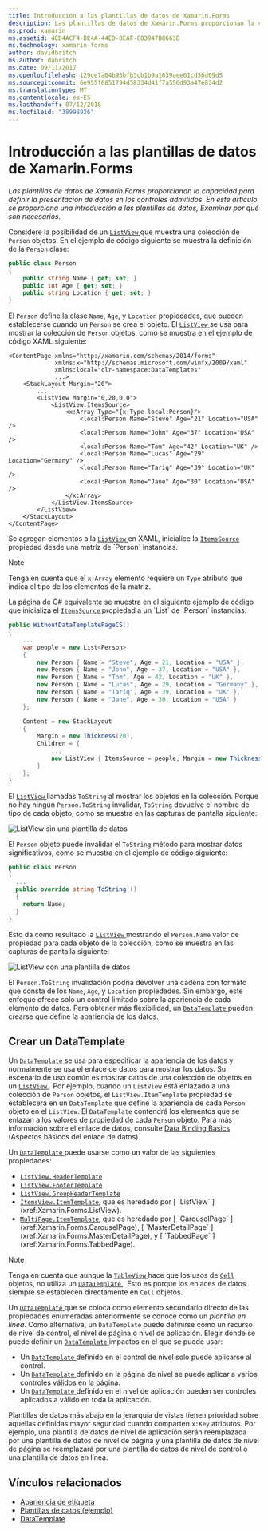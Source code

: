 ```yaml
---
title: Introducción a las plantillas de datos de Xamarin.Forms
description: Las plantillas de datos de Xamarin.Forms proporcionan la capacidad para definir la presentación de datos en los controles admitidos. En este artículo se proporciona una introducción a las plantillas de datos, Examinar por qué son necesarios.
ms.prod: xamarin
ms.assetid: 4ED4ACF4-BE4A-44ED-8EAF-C03947B8663B
ms.technology: xamarin-forms
author: davidbritch
ms.author: dabritch
ms.date: 09/11/2017
ms.openlocfilehash: 129ce7a04b93bfb3cb1b9a1639aee61cd56d09d5
ms.sourcegitcommit: 6e955f6851794d58334d41f7a550d93a47e834d2
ms.translationtype: MT
ms.contentlocale: es-ES
ms.lasthandoff: 07/12/2018
ms.locfileid: "38998926"
---
```

# <a name="introduction-to-xamarinforms-data-templates"></a>Introducción a las plantillas de datos de Xamarin.Forms

_Las plantillas de datos de Xamarin.Forms proporcionan la capacidad para definir la presentación de datos en los controles admitidos. En este artículo se proporciona una introducción a las plantillas de datos, Examinar por qué son necesarios._

Considere la posibilidad de un [ `ListView` ](xref:Xamarin.Forms.ListView) que muestra una colección de `Person` objetos. En el ejemplo de código siguiente se muestra la definición de la `Person` clase:

```csharp
public class Person
{
    public string Name { get; set; }
    public int Age { get; set; }
    public string Location { get; set; }
}
```

El `Person` define la clase `Name`, `Age`, y `Location` propiedades, que pueden establecerse cuando un `Person` se crea el objeto. El [ `ListView` ](xref:Xamarin.Forms.ListView) se usa para mostrar la colección de `Person` objetos, como se muestra en el ejemplo de código XAML siguiente:

```xaml
<ContentPage xmlns="http://xamarin.com/schemas/2014/forms"
             xmlns:x="http://schemas.microsoft.com/winfx/2009/xaml"
             xmlns:local="clr-namespace:DataTemplates"
             ...>
    <StackLayout Margin="20">
        ...
        <ListView Margin="0,20,0,0">
            <ListView.ItemsSource>
                <x:Array Type="{x:Type local:Person}">
                    <local:Person Name="Steve" Age="21" Location="USA" />
                    <local:Person Name="John" Age="37" Location="USA" />
                    <local:Person Name="Tom" Age="42" Location="UK" />
                    <local:Person Name="Lucas" Age="29" Location="Germany" />
                    <local:Person Name="Tariq" Age="39" Location="UK" />
                    <local:Person Name="Jane" Age="30" Location="USA" />
                </x:Array>
            </ListView.ItemsSource>
        </ListView>
    </StackLayout>
</ContentPage>
```

Se agregan elementos a la [ `ListView` ](xref:Xamarin.Forms.ListView) en XAML, inicialice la [ `ItemsSource` ](xref:Xamarin.Forms.ItemsView`1.ItemsSource) propiedad desde una matriz de `Person` instancias.

> [!NOTE]
> Tenga en cuenta que el `x:Array` elemento requiere un `Type` atributo que indica el tipo de los elementos de la matriz.

La página de C# equivalente se muestra en el siguiente ejemplo de código que inicializa el [ `ItemsSource` ](xref:Xamarin.Forms.ItemsView`1.ItemsSource) propiedad a un `List` de `Person` instancias:

```csharp
public WithoutDataTemplatePageCS()
{
    ...
    var people = new List<Person>
    {
        new Person { Name = "Steve", Age = 21, Location = "USA" },
        new Person { Name = "John", Age = 37, Location = "USA" },
        new Person { Name = "Tom", Age = 42, Location = "UK" },
        new Person { Name = "Lucas", Age = 29, Location = "Germany" },
        new Person { Name = "Tariq", Age = 39, Location = "UK" },
        new Person { Name = "Jane", Age = 30, Location = "USA" }
    };

    Content = new StackLayout
    {
        Margin = new Thickness(20),
        Children = {
            ...
            new ListView { ItemsSource = people, Margin = new Thickness(0, 20, 0, 0) }
        }
    };
}
```

El [ `ListView` ](xref:Xamarin.Forms.ListView) llamadas `ToString` al mostrar los objetos en la colección. Porque no hay ningún `Person.ToString` invalidar, `ToString` devuelve el nombre de tipo de cada objeto, como se muestra en las capturas de pantalla siguiente:

![](introduction-images/no-data-template.png "ListView sin una plantilla de datos")

El `Person` objeto puede invalidar el `ToString` método para mostrar datos significativos, como se muestra en el ejemplo de código siguiente:

```csharp
public class Person
{
  ...
  public override string ToString ()
  {
    return Name;
  }
}
```

Esto da como resultado la [ `ListView` ](xref:Xamarin.Forms.ListView) mostrando el `Person.Name` valor de propiedad para cada objeto de la colección, como se muestra en las capturas de pantalla siguiente:

![](introduction-images/override-tostring.png "ListView con una plantilla de datos")

El `Person.ToString` invalidación podría devolver una cadena con formato que consta de los `Name`, `Age`, y `Location` propiedades. Sin embargo, este enfoque ofrece solo un control limitado sobre la apariencia de cada elemento de datos. Para obtener más flexibilidad, un [ `DataTemplate` ](xref:Xamarin.Forms.DataTemplate) pueden crearse que define la apariencia de los datos.

## <a name="creating-a-datatemplate"></a>Crear un DataTemplate

Un [ `DataTemplate` ](xref:Xamarin.Forms.DataTemplate) se usa para especificar la apariencia de los datos y normalmente se usa el enlace de datos para mostrar los datos. Su escenario de uso común es mostrar datos de una colección de objetos en un [ `ListView` ](xref:Xamarin.Forms.ListView). Por ejemplo, cuando un `ListView` está enlazado a una colección de `Person` objetos, el `ListView.ItemTemplate` propiedad se establecerá en un `DataTemplate` que define la apariencia de cada `Person` objeto en el `ListView`. El `DataTemplate` contendrá los elementos que se enlazan a los valores de propiedad de cada `Person` objeto. Para más información sobre el enlace de datos, consulte [Data Binding Basics](~/xamarin-forms/xaml/xaml-basics/data-binding-basics.md) (Aspectos básicos del enlace de datos).

Un [ `DataTemplate` ](xref:Xamarin.Forms.DataTemplate) puede usarse como un valor de las siguientes propiedades:

- [`ListView.HeaderTemplate`](xref:Xamarin.Forms.ListView.HeaderTemplate)
- [`ListView.FooterTemplate`](xref:Xamarin.Forms.ListView.FooterTemplate)
- [`ListView.GroupHeaderTemplate`](xref:Xamarin.Forms.ListView.GroupHeaderTemplate)
- [`ItemsView.ItemTemplate`](xref:Xamarin.Forms.ItemsView`1), que es heredado por [ `ListView` ](xref:Xamarin.Forms.ListView).
- [`MultiPage.ItemTemplate`](xref:Xamarin.Forms.MultiPage`1), que es heredado por [ `CarouselPage` ](xref:Xamarin.Forms.CarouselPage), [ `MasterDetailPage` ](xref:Xamarin.Forms.MasterDetailPage), y [ `TabbedPage` ](xref:Xamarin.Forms.TabbedPage).

> [!NOTE]
> Tenga en cuenta que aunque la [ `TableView` ](xref:Xamarin.Forms.TableView) hace que los usos de [ `Cell` ](xref:Xamarin.Forms.Cell) objetos, no utiliza un [ `DataTemplate` ](xref:Xamarin.Forms.DataTemplate). Esto es porque los enlaces de datos siempre se establecen directamente en `Cell` objetos.

Un [ `DataTemplate` ](xref:Xamarin.Forms.DataTemplate) que se coloca como elemento secundario directo de las propiedades enumeradas anteriormente se conoce como un *plantilla en línea*. Como alternativa, un `DataTemplate` puede definirse como un recurso de nivel de control, el nivel de página o nivel de aplicación. Elegir dónde se puede definir un [ `DataTemplate` ](xref:Xamarin.Forms.DataTemplate) impactos en el que se puede usar:

- Un [ `DataTemplate` ](xref:Xamarin.Forms.DataTemplate) definido en el control de nivel solo puede aplicarse al control.
- Un [ `DataTemplate` ](xref:Xamarin.Forms.DataTemplate) definido en la página de nivel se puede aplicar a varios controles válidos en la página.
- Un [ `DataTemplate` ](xref:Xamarin.Forms.DataTemplate) definido en el nivel de aplicación pueden ser controles aplicados a válido en toda la aplicación.

Plantillas de datos más abajo en la jerarquía de vistas tienen prioridad sobre aquellas definidas mayor seguridad cuando comparten `x:Key` atributos. Por ejemplo, una plantilla de datos de nivel de aplicación serán reemplazada por una plantilla de datos de nivel de página y una plantilla de datos de nivel de página se reemplazará por una plantilla de datos de nivel de control o una plantilla de datos en línea.


## <a name="related-links"></a>Vínculos relacionados

- [Apariencia de etiqueta](~/xamarin-forms/user-interface/listview/customizing-cell-appearance.md)
- [Plantillas de datos (ejemplo)](https://developer.xamarin.com/samples/xamarin-forms/templates/datatemplates/)
- [DataTemplate](xref:Xamarin.Forms.DataTemplate)
